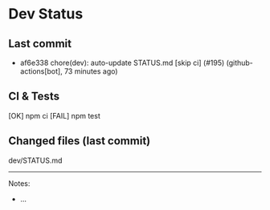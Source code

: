 # Dev Status

## Last commit
- af6e338 chore(dev): auto-update STATUS.md [skip ci] (#195) (github-actions[bot], 73 minutes ago)
## CI & Tests
[OK] npm ci
[FAIL] npm test

## Changed files (last commit)
dev/STATUS.md

---
Notes:
- ...
